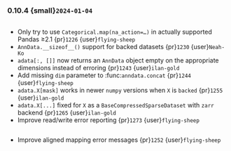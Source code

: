 ### 0.10.4 {small}`2024-01-04`

```{rubric} Bugfix
```
* Only try to use `Categorical.map(na_action=…)` in actually supported Pandas ≥2.1 {pr}`1226` {user}`flying-sheep`
* `AnnData.__sizeof__()` support for backed datasets {pr}`1230` {user}`Neah-Ko`
* `adata[:, []]` now returns an `AnnData` object empty on the appropriate dimensions instead of erroring {pr}`1243` {user}`ilan-gold`
* Add missing `dim` parameter to :func:`anndata.concat` {pr}`1244` {user}`flying-sheep`
* `adata.X[mask]` works in newer `numpy` versions when `X` is `backed` {pr}`1255` {user}`ilan-gold`
* `adata.X[...]` fixed for `X` as a `BaseCompressedSparseDataset` with `zarr` backend {pr}`1265` {user}`ilan-gold`
* Improve read/write error reporting {pr}`1273` {user}`flying-sheep`

```{rubric} Documentation
```
* Improve aligned mapping error messages {pr}`1252` {user}`flying-sheep`
